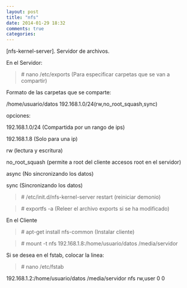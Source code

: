 ```yaml
---
layout: post
title: "nfs"
date: 2014-01-29 18:32
comments: true
categories: 
---
```

[nfs-kernel-server]. Servidor de archivos.

En el Servidor:

>\# nano /etc/exports (Para especificar carpetas que se van a compartir)

Formato de las carpetas que se comparte:

/home/usuario/datos 192.168.1.0/24(rw,no_root_squash,sync)

opciones:

192.168.1.0/24 (Compartida por un rango de ips)

192.168.1.8 (Solo para una ip)

rw (lectura y escritura)

no_root_squash (permite a root del cliente accesos root en el servidor)

async (No sincronizando los datos)

sync (Sincronizando los datos)

>\# /etc/init.d/nfs-kernel-server restart (reiniciar demonio)

>\# exportfs -a (Releer el archivo exports si se ha modificado)

En el Cliente

>\# apt-get install nfs-common (Instalar cliente)

>\# mount -t nfs 192.168.1.8:/home/usuario/datos /media/servidor

Si se desea en el fstab, colocar la linea:

>\# nano /etc/fstab

192.168.1.2:/home/usuario/datos /media/servidor nfs rw,user 0 0

